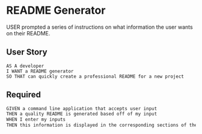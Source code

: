 # README Generator

USER prompted a series of instructions on what information the user wants on their README.

## User Story

```
AS A developer
I WANT a README generator
SO THAT can quickly create a professional README for a new project
```

## Required

```md
GIVEN a command line application that accepts user input
THEN a quality README is generated based off of my input
WHEN I enter my inputs
THEN this information is displayed in the corresponding sections of the README
```
